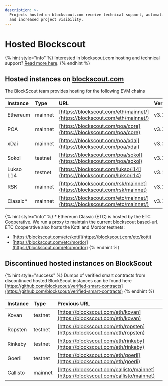 ```yaml
---
description: >-
  Projects hosted on blockscout.com receive technical support, automatic updates
  and increased project visibility.
---
```


# Hosted Blockscout

{% hint style="info" %}
Interested in blockscout.com hosting and technical support? [Read more here](../../for-projects/your-chain-on-blockscout.com.md).
{% endhint %}

## Hosted instances on [blockscout.com](http://blockscout.com)

The BlockScout team provides hosting for the following EVM chains

| Instance | Type | URL | Version |
| :--- | :--- | :--- | :--- |
| Ethereum | mainnet | [https://blockscout.com/eth/mainnet/](https://blockscout.com/eth/mainnet/) | v3.1.3 |
| POA | mainnet | [https://blockscout.com/poa/core](https://blockscout.com/poa/core) | v3.3.0 |
| xDai | mainnet | [https://blockscout.com/poa/xdai](https://blockscout.com/poa/xdai) | v3.3.0 |
| Sokol | testnet | [https://blockscout.com/poa/sokol](https://blockscout.com/poa/sokol) | v3.3.0 |
| Lukso L14 | testnet | [https://blockscout.com/lukso/l14](https://blockscout.com/lukso/l14) | v3.1.3 |
| RSK | mainnet | [https://blockscout.com/rsk/mainnet](https://blockscout.com/rsk/mainnet) | v3.1.3 |
| Classic\* | mainnet | [https://blockscout.com/etc/mainnet/](https://blockscout.com/etc/mainnet/) | v3.1.1 |

{% hint style="info" %}
\* Ethereum Classic \(ETC\) is hosted by the ETC Cooperative. We run a proxy to maintain the current blockscout based-url. ETC Cooperative also hosts the Kotti and Mordor testnets:

* [https://blockscout.com/etc/kotti](https://blockscout.com/etc/kotti)
* [https://blockscout.com/etc/mordor](https://blockscout.com/etc/mordor)
{% endhint %}

## Discontinued hosted instances on BlockScout

{% hint style="success" %}
Dumps of verified smart contracts from discontinued hosted BlockScout instances can be found here [https://github.com/blockscout/verified-smart-contracts](https://github.com/blockscout/verified-smart-contracts)
{% endhint %}

| Instance | Type | Previous URL |
| :--- | :--- | :--- |
| Kovan | testnet | [https://blockscout.com/eth/kovan](https://blockscout.com/eth/kovan) |
| Ropsten | testnet | [https://blockscout.com/eth/ropsten](https://blockscout.com/eth/ropsten) |
| Rinkeby | testnet | [https://blockscout.com/eth/rinkeby](https://blockscout.com/eth/rinkeby) |
| Goerli | testnet | [https://blockscout.com/eth/goerli](https://blockscout.com/eth/goerli) |
| Callisto | mainnet | [https://blockscout.com/callisto/mainnet](https://blockscout.com/callisto/mainnet) |

